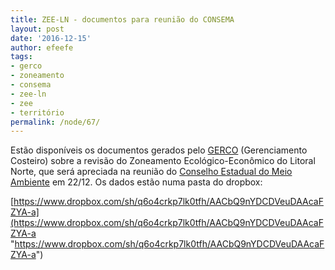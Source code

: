 ```yaml
---
title: ZEE-LN - documentos para reunião do CONSEMA
layout: post
date: '2016-12-15'
author: efeefe
tags:
- gerco
- zoneamento
- consema
- zee-ln
- zee
- território
permalink: /node/67/
---
```


Estão disponíveis os documentos gerados pelo [GERCO](http://www.ambiente.sp.gov.br/cpla/zoneamento/gerenciamento-costeiro/ "http://www.ambiente.sp.gov.br/cpla/zoneamento/gerenciamento-costeiro/") (Gerenciamento Costeiro) sobre a revisão do Zoneamento Ecológico-Econômico do Litoral Norte, que será apreciada na reunião do [Conselho Estadual do Meio Ambiente](http://www.ambiente.sp.gov.br/consema/ "http://www.ambiente.sp.gov.br/consema/") em 22/12. Os dados estão numa pasta do dropbox:

[https://www.dropbox.com/sh/q6o4crkp7lk0tfh/AACbQ9nYDCDVeuDAAcaFZYA-a](https://www.dropbox.com/sh/q6o4crkp7lk0tfh/AACbQ9nYDCDVeuDAAcaFZYA-a "https://www.dropbox.com/sh/q6o4crkp7lk0tfh/AACbQ9nYDCDVeuDAAcaFZYA-a")